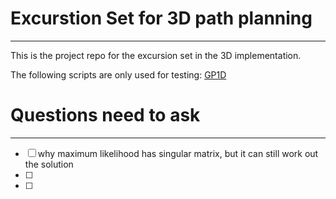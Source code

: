 # Excurstion Set for 3D path planning
---
This is the project repo for the excursion set in the 3D implementation.

The following scripts are only used for testing:
[GP1D](GP_1D.py)


# Questions need to ask
---
- [ ] why maximum likelihood has singular matrix, but it can still work out the solution 
- [ ]
- [ ]